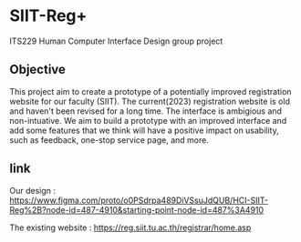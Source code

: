 # SIIT-Reg+
ITS229 Human Computer Interface Design group project
## Objective
  This project aim to create a prototype of a potentially improved registration website for our faculty (SIIT). The current(2023) registration website is old and haven't been revised for a long time. The interface is ambigious and non-intuative. We aim to build a prototype with an improved interface and add some features that we think will have a positive impact on usability, such as feedback, one-stop service page, and more.
## link

Our design : https://www.figma.com/proto/o0PSdrpa489DiVSsuJdQUB/HCI-SIIT-Reg%2B?node-id=487-4910&starting-point-node-id=487%3A4910

The existing website : https://reg.siit.tu.ac.th/registrar/home.asp
